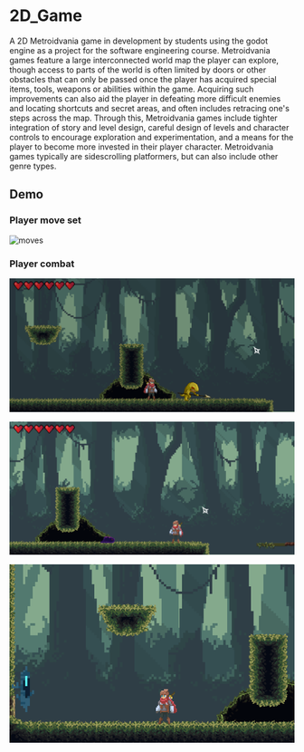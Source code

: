 # 2D_Game

A 2D Metroidvania game in development by students using the godot engine as a project for the software engineering course. Metroidvania games feature a large interconnected world map the player can explore, though access to parts of the world is often limited by doors or other obstacles that can only be passed once the player has acquired special items, tools, weapons or abilities within the game. Acquiring such improvements can also aid the player in defeating more difficult enemies and locating shortcuts and secret areas, and often includes retracing one's steps across the map. Through this, Metroidvania games include tighter integration of story and level design, careful design of levels and character controls to encourage exploration and experimentation, and a means for the player to become more invested in their player character. Metroidvania games typically are sidescrolling platformers, but can also include other genre types.

## Demo

### Player move set
![moves](https://github.com/lziko18/2D_Game/blob/master/demo/moves.gif?raw=true)

### Player combat
![lizard](https://github.com/lziko18/2D_Game/blob/master/demo/lizard.gif?raw=true)

![slime](https://github.com/lziko18/2D_Game/blob/master/demo/slime.gif?raw=true)

![guardian](https://github.com/lziko18/2D_Game/blob/master/demo/guardian.gif?raw=true)